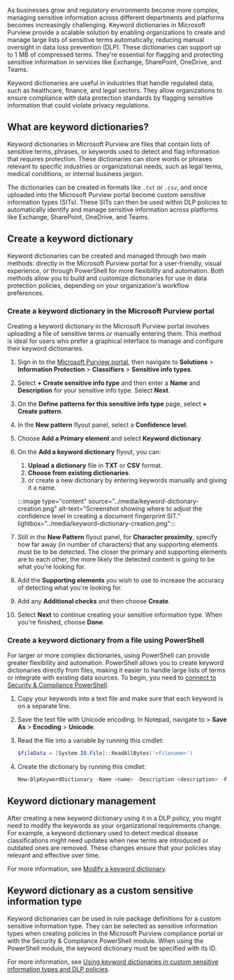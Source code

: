 As businesses grow and regulatory environments become more complex, managing sensitive information across different departments and platforms becomes increasingly challenging. Keyword dictionaries in Microsoft Purview provide a scalable solution by enabling organizations to create and manage large lists of sensitive terms automatically, reducing manual oversight in data loss prevention (DLP). These dictionaries can support up to 1 MB of compressed terms. They're essential for flagging and protecting sensitive information in services like Exchange, SharePoint, OneDrive, and Teams.

Keyword dictionaries are useful in industries that handle regulated data, such as healthcare, finance, and legal sectors. They allow organizations to ensure compliance with data protection standards by flagging sensitive information that could violate privacy regulations.

## What are keyword dictionaries?

Keyword dictionaries in Microsoft Purview are files that contain lists of sensitive terms, phrases, or keywords used to detect and flag information that requires protection. These dictionaries can store words or phrases relevant to specific industries or organizational needs, such as legal terms, medical conditions, or internal business jargon.

The dictionaries can be created in formats like `.txt` or `.csv`, and once uploaded into the Microsoft Purview portal become custom sensitive information types (SITs). These SITs can then be used within DLP policies to automatically identify and manage sensitive information across platforms like Exchange, SharePoint, OneDrive, and Teams.

## Create a keyword dictionary

Keyword dictionaries can be created and managed through two main methods: directly in the Microsoft Purview portal for a user-friendly, visual experience, or through PowerShell for more flexibility and automation. Both methods allow you to build and customize dictionaries for use in data protection policies, depending on your organization's workflow preferences.

### Create a keyword dictionary in the Microsoft Purview portal

Creating a keyword dictionary in the Microsoft Purview portal involves uploading a file of sensitive terms or manually entering them. This method is ideal for users who prefer a graphical interface to manage and configure their keyword dictionaries.

1. Sign in to the [Microsoft Purview portal](https://purview.microsoft.com?azure-portal=true), then navigate to **Solutions** > **Information Protection** > **Classifiers** > **Sensitive info types**.

1. Select **+ Create sensitive info type** and then enter a **Name** and **Description** for your sensitive info type. Select **Next**.

1. On the **Define patterns for this sensitive info type** page, select **+ Create pattern**.

1. In the **New pattern** flyout panel, select a **Confidence level**.

1. Choose **Add a Primary element** and select **Keyword dictionary**.

1. On the **Add a keyword dictionary** flyout, you can:
    1. **Upload a dictionary** file in **TXT** or **CSV** format.
    1. **Choose from existing dictionaries**.
    1. or create a new dictionary by entering keywords manually and giving it a name.

   :::image type="content" source="../media/keyword-dictionary-creation.png" alt-text="Screenshot showing where to adjust the confidence level in creating a document fingerprint SIT." lightbox="../media/keyword-dictionary-creation.png":::

1. Still in the **New Pattern** flyout panel, for **Character proximity**, specify how far away (in number of characters) that any supporting elements must be to be detected. The closer the primary and supporting elements are to each other, the more likely the detected content is going to be what you're looking for.

1. Add the **Supporting elements** you wish to use to increase the accuracy of detecting what you're looking for.

1. Add any **Additional checks** and then choose **Create**.

1. Select **Next** to continue creating your sensitive information type. When you're finished, choose **Done**.

### Create a keyword dictionary from a file using PowerShell

For larger or more complex dictionaries, using PowerShell can provide greater flexibility and automation. PowerShell allows you to create keyword dictionaries directly from files, making it easier to handle large lists of terms or integrate with existing data sources. To begin, you need to [connect to Security & Compliance PowerShell](/powershell/exchange/connect-to-scc-powershell).

1. Copy your keywords into a text file and make sure that each keyword is on a separate line.

2. Save the text file with Unicode encoding. In Notepad, navigate to > **Save As** > **Encoding** > **Unicode**.

3. Read the file into a variable by running this cmdlet:

    ```powershell
    $fileData = [System.IO.File]::ReadAllBytes('<filename>')
    ```

4. Create the dictionary by running this cmdlet:

    ```powershell
    New-DlpKeywordDictionary -Name <name> -Description <description> -FileData $fileData

## Keyword dictionary management

After creating a new keyword dictionary using it in a DLP policy, you might need to modify the keywords as your organizational requirements change. For example, a keyword dictionary used to detect medical disease classifications might need updates when new terms are introduced or outdated ones are removed. These changes ensure that your policies stay relevant and effective over time.

For more information, see [Modify a keyword dictionary](/purview/sit-modify-keyword-dictionary?azure-portal=true).

## Keyword dictionary as a custom sensitive information type

Keyword dictionaries can be used in rule package definitions for a custom sensitive information type. They can be selected as sensitive information types when creating policies in the Microsoft Purview compliance portal or with the Security & Compliance PowerShell module. When using the PowerShell module, the keyword dictionary must be specified with its ID.

For more information, see [Using keyword dictionaries in custom sensitive information types and DLP policies](/purview/sit-create-a-keyword-dictionary?azure-portal=true#using-keyword-dictionaries-in-custom-sensitive-information-types-and-dlp-policies).
